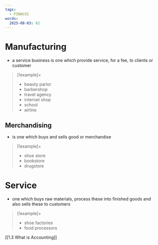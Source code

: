 ```yaml
---
tags:
  - FINACO1
words:
  2025-08-03: 82
---
```


# Manufacturing
- a service business is one which provide service, for a fee, to clients or customer

> [!example]+
> - beauty parlor
> - barbershop
> - travel agency
> - internet shop
> - school
> - airline
## Merchandising

- is one which buys and sells good or merchandise
> [!example]+
> - shoe store
> - bookstore
> - drugstore

# Service
- one which buys raw materials, process these into finished goods and also sells these to customers

> [!example]+
> - shoe factories
> - food processors


[[1.3 What is Accounting]]